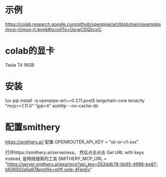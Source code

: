 # 示例
https://colab.research.google.com/github/openpipe/art/blob/main/examples/mcp-rl/mcp-rl.ipynb#scrollTo=OsrwCDQ5cviC

# colab的显卡
Tesla T4 16GB

# 安装
!uv pip install -q openpipe-art==0.3.11.post5 langchain-core tenacity "mcp>=1.11.0" "gql<4" aiohttp --no-cache-dir

# 配置smithery
https://smithery.ai/
配置
OPENROUTER_API_KEY = "sk-or-v1-xxx" 

打开https://smithery.ai/server/exa， 然后点击点击 Get URL with keys instead, 是网络搜索的工具
SMITHERY_MCP_URL = "https://server.smithery.ai/exa/mcp?api_key=552ddb78-0e95-4998-be87-b936502a5a97&profile=stiff-sole-4FpnEv"